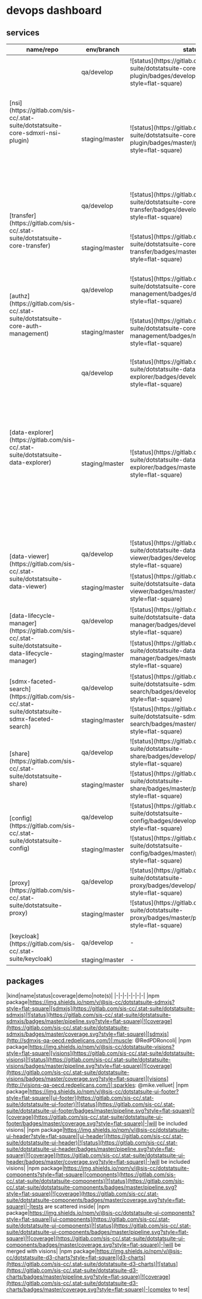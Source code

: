 # devops dashboard

## services

<table>
<thead>
<tr><th>name/repo</th><th>env/branch</th><th>status</th><th>coverage</th><th>subdomain(s)</th><th>endpoint(s)</th><th>note(s)</th></tr>
</thead>
<body>
<tr>
<td rowspan="6">[nsi](https://gitlab.com/sis-cc/.stat-suite/dotstatsuite-core-sdmxri-nsi-plugin)</td>
<td rowspan="2">qa/develop</td>
<td rowspan="2">![status](https://gitlab.com/sis-cc/.stat-suite/dotstatsuite-core-sdmxri-nsi-plugin/badges/develop/pipeline.svg?style=flat-square)</td>
<td rowspan="2">![coverage](https://gitlab.com/sis-cc/.stat-suite/dotstatsuite-core-sdmxri-nsi-plugin/badges/develop/coverage.svg?style=flat-square)</td>
<td>nsi-stable-qa-oecd</td>
<td>[health](http://nsi-stable-qa-oecd.redpelicans.com/health)</td>
<td>-</td>
<tr>
<td>nsi-reset-qa-oecd</td>
<td>[health](http://nsi-reset-qa-oecd.redpelicans.com/health)</td>
<td>-</td>
</tr>
<tr>
<td rowspan="4">staging/master</td>
<td rowspan="4">![status](https://gitlab.com/sis-cc/.stat-suite/dotstatsuite-core-sdmxri-nsi-plugin/badges/master/pipeline.svg?style=flat-square)</td>
<td rowspan="4">![coverage](https://gitlab.com/sis-cc/.stat-suite/dotstatsuite-core-sdmxri-nsi-plugin/badges/master/coverage.svg?style=flat-square)</td>
<td>nsi-design-oecd</td>
<td>[health](http://nsi-design-oecd.redpelicans.com/health)</td>
<td>not automatically deployed</td>
</tr>
<tr>
<td>nsi-staging-oecd</td>
<td>[health](http://nsi-staging-oecd.redpelicans.com/health)</td>
<td>not automatically deployed</td>
</tr>
<tr>
<td>nsi-stable-siscc</td>
<td>[health](http://nsi-stable-siscc.redpelicans.com/health)</td>
<td>not automatically deployed</td>
</tr>
<tr>
<td>nsi-reset-siscc</td>
<td>[health](http://nsi-reset-siscc.redpelicans.com/health)</td>
<td>not automatically deployed</td>
</tr>
<tr>
<td rowspan="4">[transfer](https://gitlab.com/sis-cc/.stat-suite/dotstatsuite-core-transfer)</td>
<td rowspan="2">qa/develop</td>
<td rowspan="2">![status](https://gitlab.com/sis-cc/.stat-suite/dotstatsuite-core-transfer/badges/develop/pipeline.svg?style=flat-square)</td>
<td rowspan="2">![coverage](https://gitlab.com/sis-cc/.stat-suite/dotstatsuite-core-transfer/badges/develop/coverage.svg?style=flat-square)</td>
<td rowspan="2">transfer-qa-oecd</td>
<td>[health](http://transfer-qa-oecd.redpelicans.com/health)</td>
<td>-</td>
</tr>
<tr>
<td>[swagger](http://transfer-qa-oecd.redpelicans.com/swagger)</td>
<td>-</td>
</tr>
<tr>
<td rowspan="2">staging/master</td>
<td rowspan="2">![status](https://gitlab.com/sis-cc/.stat-suite/dotstatsuite-core-transfer/badges/master/pipeline.svg?style=flat-square)</td>
<td rowspan="2">![coverage](https://gitlab.com/sis-cc/.stat-suite/dotstatsuite-core-transfer/badges/master/coverage.svg?style=flat-square)</td>
<td rowspan="2">transfer-siscc</td>
<td>[health](http://transfer-siscc.redpelicans.com/health)</td>
<td>not automatically deployed</td>
</tr>
<tr>
<td>[swagger](http://transfer-siscc.redpelicans.com/swagger)</td>
<td>not automatically deployed</td>
</tr>
<tr>
<td rowspan="4">[authz](https://gitlab.com/sis-cc/.stat-suite/dotstatsuite-core-auth-management)</td>
<td rowspan="2">qa/develop</td>
<td rowspan="2">![status](https://gitlab.com/sis-cc/.stat-suite/dotstatsuite-core-auth-management/badges/develop/pipeline.svg?style=flat-square)</td>
<td rowspan="2">![coverage](https://gitlab.com/sis-cc/.stat-suite/dotstatsuite-core-auth-management/badges/develop/coverage.svg?style=flat-square)</td>
<td rowspan="2">authz-qa-oecd</td>
<td>[health](http://transfer-qa-oecd.redpelicans.com/health)</td>
<td>-</td>
</tr>
<tr>
<td>[swagger](http://transfer-qa-oecd.redpelicans.com/swagger)</td>
<td>-</td>
</tr>
<tr>
<td rowspan="2">staging/master</td>
<td rowspan="2">![status](https://gitlab.com/sis-cc/.stat-suite/dotstatsuite-core-auth-management/badges/master/pipeline.svg?style=flat-square)</td>
<td rowspan="2">![coverage](https://gitlab.com/sis-cc/.stat-suite/dotstatsuite-core-auth-management/badges/master/coverage.svg?style=flat-square)</td>
<td rowspan="2">authz-siscc</td>
<td>[health](http://transfer-siscc.redpelicans.com/health)</td>
<td>not automatically deployed</td>
</tr>
<tr>
<td>[swagger](http://transfer-siscc.redpelicans.com/swagger)</td>
<td>not automatically deployed</td>
</tr>
<tr>
<td rowspan="7">[data-explorer](https://gitlab.com/sis-cc/.stat-suite/dotstatsuite-data-explorer)</td>
<td>qa/develop</td>
<td>![status](https://gitlab.com/sis-cc/.stat-suite/dotstatsuite-data-explorer/badges/develop/pipeline.svg?style=flat-square)</td>
<td>![coverage](https://gitlab.com/sis-cc/.stat-suite/dotstatsuite-data-explorer/badges/develop/coverage.svg?style=flat-square)</td>
<td>de-qa-oecd</td>
<td>[website](http://de-qa-oecd.redpelicans.com)</td>
<td>-</td>
</tr>
<tr>
<td rowspan="6">staging/master</td>
<td rowspan="6">![status](https://gitlab.com/sis-cc/.stat-suite/dotstatsuite-data-explorer/badges/master/pipeline.svg?style=flat-square)</td>
<td rowspan="6">![coverage](https://gitlab.com/sis-cc/.stat-suite/dotstatsuite-data-explorer/badges/master/coverage.svg?style=flat-square)</td>
<td>de-staging-oecd</td>
<td>[website](http://de-staging-oecd.redpelicans.com)</td>
<td>-</td>
</tr>
<tr>
<td>de-staging-siscc</td>
<td>[website](http://de-staging-siscc.redpelicans.com)</td>
<td>-</td>
</tr>
<tr>
<td>de-staging-abs</td>
<td>[website](http://de-staging-abs.redpelicans.com)</td>
<td>only de</td>
</tr>
<tr>
<td>de-staging-astat</td>
<td>[website](http://de-staging-astat.redpelicans.com)</td>
<td>only de (on OECDCS1 of SIS-CC-stable)</td>
</tr>
<tr>
<td>de-staging-statec</td>
<td>[website](http://de-staging-statec.redpelicans.com)</td>
<td>only de (on OECDCS1 of SIS-CC-stable)</td>
</tr>
<tr>
<td>de-staging-statsnz</td>
<td>[website](http://de-staging-statsnz.redpelicans.com)</td>
<td>only de (on OECDCS1 of SIS-CC-stable)</td>
</tr>
<tr>
<td rowspan="3">[data-viewer](https://gitlab.com/sis-cc/.stat-suite/dotstatsuite-data-viewer)</td>
<td>qa/develop</td>
<td>![status](https://gitlab.com/sis-cc/.stat-suite/dotstatsuite-data-viewer/badges/develop/pipeline.svg?style=flat-square)</td>
<td>![coverage](https://gitlab.com/sis-cc/.stat-suite/dotstatsuite-data-viewer/badges/develop/coverage.svg?style=flat-square)</td>
<td>dv-qa-oecd</td>
<td>[website](http://dv-qa-oecd.redpelicans.com)</td>
<td>-</td>
</tr>
<tr>
<td rowspan="2">staging/master</td>
<td rowspan="2">![status](https://gitlab.com/sis-cc/.stat-suite/dotstatsuite-data-viewer/badges/master/pipeline.svg?style=flat-square)</td>
<td rowspan="2">![coverage](https://gitlab.com/sis-cc/.stat-suite/dotstatsuite-data-viewer/badges/master/coverage.svg?style=flat-square)</td>
<td>dv-staging-oecd</td>
<td>[website](http://dv-staging-oecd.redpelicans.com)</td>
<td>-</td>
</tr>
<tr>
<td>dv-staging-siscc</td>
<td>[website](http://dv-staging-siscc.redpelicans.com)</td>
<td>-</td>
</tr>
<tr>
<td rowspan="3">[data-lifecycle-manager](https://gitlab.com/sis-cc/.stat-suite/dotstatsuite-data-lifecycle-manager)</td>
<td>qa/develop</td>
<td>![status](https://gitlab.com/sis-cc/.stat-suite/dotstatsuite-data-lifecycle-manager/badges/develop/pipeline.svg?style=flat-square)</td>
<td>![coverage](https://gitlab.com/sis-cc/.stat-suite/dotstatsuite-data-lifecycle-manager/badges/develop/coverage.svg?style=flat-square)</td>
<td>dlm-qa-oecd</td>
<td>[website](http://dlm-qa-oecd.redpelicans.com)</td>
<td>-</td>
</tr>
<tr>
<td rowspan="2">staging/master</td>
<td rowspan="2">![status](https://gitlab.com/sis-cc/.stat-suite/dotstatsuite-data-lifecycle-manager/badges/master/pipeline.svg?style=flat-square)</td>
<td rowspan="2">![coverage](https://gitlab.com/sis-cc/.stat-suite/dotstatsuite-data-lifecycle-manager/badges/master/coverage.svg?style=flat-square)</td>
<td>dlm-staging-oecd</td>
<td>[website](http://dlm-staging-oecd.redpelicans.com)</td>
<td>-</td>
</tr>
<tr>
<td>dlm-staging-siscc</td>
<td>[website](http://dlm-staging-siscc.redpelicans.com)</td>
<td>-</td>
</tr>
<tr>
<td rowspan="2">[sdmx-faceted-search](https://gitlab.com/sis-cc/.stat-suite/dotstatsuite-sdmx-faceted-search)</td>
<td>qa/develop</td>
<td>![status](https://gitlab.com/sis-cc/.stat-suite/dotstatsuite-sdmx-faceted-search/badges/develop/pipeline.svg?style=flat-square)</td>
<td>![coverage](https://gitlab.com/sis-cc/.stat-suite/dotstatsuite-sdmx-faceted-search/badges/develop/coverage.svg?style=flat-square)</td>
<td>sfs-qa-oecd</td>
<td>[health](http://sfs-qa-oecd.redpelicans.com/healthcheck)</td>
<td>-</td>
</tr>
<tr>
<td>staging/master</td>
<td>![status](https://gitlab.com/sis-cc/.stat-suite/dotstatsuite-sdmx-faceted-search/badges/master/pipeline.svg?style=flat-square)</td>
<td>![coverage](https://gitlab.com/sis-cc/.stat-suite/dotstatsuite-sdmx-faceted-search/badges/master/coverage.svg?style=flat-square)</td>
<td>sfs-staging-oecd</td>
<td>[health](http://sfs-staging-oecd.redpelicans.com/healthcheck)</td>
<td>-</td>
</tr>
<tr>
<td rowspan="2">[share](https://gitlab.com/sis-cc/.stat-suite/dotstatsuite-share)</td>
<td>qa/develop</td>
<td>![status](https://gitlab.com/sis-cc/.stat-suite/dotstatsuite-share/badges/develop/pipeline.svg?style=flat-square)</td>
<td>![coverage](https://gitlab.com/sis-cc/.stat-suite/dotstatsuite-share/badges/develop/coverage.svg?style=flat-square)</td>
<td>share-qa-oecd</td>
<td>[health](http://share-qa-oecd.redpelicans.com/healthcheck)</td>
<td>-</td>
</tr>
<tr>
<td>staging/master</td>
<td>![status](https://gitlab.com/sis-cc/.stat-suite/dotstatsuite-share/badges/master/pipeline.svg?style=flat-square)</td>
<td>![coverage](https://gitlab.com/sis-cc/.stat-suite/dotstatsuite-share/badges/master/coverage.svg?style=flat-square)</td>
<td>share-staging-oecd</td>
<td>[health](http://share-staging-oecd.redpelicans.com/healthcheck)</td>
<td>-</td>
</tr>
<tr>
<td rowspan="2">[config](https://gitlab.com/sis-cc/.stat-suite/dotstatsuite-config)</td>
<td>qa/develop</td>
<td>![status](https://gitlab.com/sis-cc/.stat-suite/dotstatsuite-config/badges/develop/pipeline.svg?style=flat-square)</td>
<td>![coverage](https://gitlab.com/sis-cc/.stat-suite/dotstatsuite-config/badges/develop/coverage.svg?style=flat-square)</td>
<td>-</td>
<td>-</td>
<td>internal service</td>
</tr>
<tr>
<td>staging/master</td>
<td>![status](https://gitlab.com/sis-cc/.stat-suite/dotstatsuite-config/badges/master/pipeline.svg?style=flat-square)</td>
<td>![coverage](https://gitlab.com/sis-cc/.stat-suite/dotstatsuite-config/badges/master/coverage.svg?style=flat-square)</td>
<td>-</td>
<td>-</td>
<td>internal service</td>
</tr>
<tr>
<td rowspan="2">[proxy](https://gitlab.com/sis-cc/.stat-suite/dotstatsuite-proxy)</td>
<td>qa/develop</td>
<td>![status](https://gitlab.com/sis-cc/.stat-suite/dotstatsuite-proxy/badges/develop/pipeline.svg?style=flat-square)</td>
<td>![coverage](https://gitlab.com/sis-cc/.stat-suite/dotstatsuite-proxy/badges/develop/coverage.svg?style=flat-square)</td>
<td>-</td>
<td>-</td>
<td>internal service</td>
</tr>
<tr>
<td>staging/master</td>
<td>![status](https://gitlab.com/sis-cc/.stat-suite/dotstatsuite-proxy/badges/master/pipeline.svg?style=flat-square)</td>
<td>![coverage](https://gitlab.com/sis-cc/.stat-suite/dotstatsuite-proxy/badges/master/coverage.svg?style=flat-square)</td>
<td>-</td>
<td>-</td>
<td>internal service</td>
</tr>

<tr>
<td rowspan="2">[keycloak](https://gitlab.com/sis-cc/.stat-suite/keycloak)</td>
<td>qa/develop</td>
<td>-</td>
<td>-</td>
<td>keycloak-oecd</td>
<td>[admin UI](http://keycloak-oecd.redpelicans.com)</td>
<td>shared between qa and staging</td>
</tr>
<tr>
<td>staging/master</td>
<td>-</td>
<td>-</td>
<td>-</td>
<td>-</td>
<td>not used</td>
</tr>
</body>
</table>

## packages

|kind|name|status|coverage|demo|note(s)|
|-|-|-|-|-|-|-|
|npm package|https://img.shields.io/npm/v/@sis-cc/dotstatsuite-sdmxjs?style=flat-square|[sdmxjs](https://gitlab.com/sis-cc/.stat-suite/dotstatsuite-sdmxjs)|![status](https://gitlab.com/sis-cc/.stat-suite/dotstatsuite-sdmxjs/badges/master/pipeline.svg?style=flat-square)|![coverage](https://gitlab.com/sis-cc/.stat-suite/dotstatsuite-sdmxjs/badges/master/coverage.svg?style=flat-square)|[sdmxjs](http://sdmxjs-qa-oecd.redpelicans.com/)|:muscle: @RedPDRoncoli|
|npm package|https://img.shields.io/npm/v/@sis-cc/dotstatsuite-visions?style=flat-square|[visions](https://gitlab.com/sis-cc/.stat-suite/dotstatsuite-visions)|![status](https://gitlab.com/sis-cc/.stat-suite/dotstatsuite-visions/badges/master/pipeline.svg?style=flat-square)|![coverage](https://gitlab.com/sis-cc/.stat-suite/dotstatsuite-visions/badges/master/coverage.svg?style=flat-square)|[visions](http://visions-qa-oecd.redpelicans.com/)|:sparkles: @mike.velluet|
|npm package|https://img.shields.io/npm/v/@sis-cc/dotstatsuite-ui-footer?style=flat-square|[ui-footer](https://gitlab.com/sis-cc/.stat-suite/dotstatsuite-ui-footer)|![status](https://gitlab.com/sis-cc/.stat-suite/dotstatsuite-ui-footer/badges/master/pipeline.svg?style=flat-square)|![coverage](https://gitlab.com/sis-cc/.stat-suite/dotstatsuite-ui-footer/badges/master/coverage.svg?style=flat-square)|-|will be included visions|
|npm package|https://img.shields.io/npm/v/@sis-cc/dotstatsuite-ui-header?style=flat-square|[ui-header](https://gitlab.com/sis-cc/.stat-suite/dotstatsuite-ui-header)|![status](https://gitlab.com/sis-cc/.stat-suite/dotstatsuite-ui-header/badges/master/pipeline.svg?style=flat-square)|![coverage](https://gitlab.com/sis-cc/.stat-suite/dotstatsuite-ui-header/badges/master/coverage.svg?style=flat-square)|-|will be included visions|
|npm package|https://img.shields.io/npm/v/@sis-cc/dotstatsuite-components?style=flat-square|[components](https://gitlab.com/sis-cc/.stat-suite/dotstatsuite-components)|![status](https://gitlab.com/sis-cc/.stat-suite/dotstatsuite-components/badges/master/pipeline.svg?style=flat-square)|![coverage](https://gitlab.com/sis-cc/.stat-suite/dotstatsuite-components/badges/master/coverage.svg?style=flat-square)|-|tests are scattered inside|
|npm package|https://img.shields.io/npm/v/@sis-cc/dotstatsuite-ui-components?style=flat-square|[ui-components](https://gitlab.com/sis-cc/.stat-suite/dotstatsuite-ui-components)|![status](https://gitlab.com/sis-cc/.stat-suite/dotstatsuite-ui-components/badges/master/pipeline.svg?style=flat-square)|![coverage](https://gitlab.com/sis-cc/.stat-suite/dotstatsuite-ui-components/badges/master/coverage.svg?style=flat-square)|-|will be merged with visions|
|npm package|https://img.shields.io/npm/v/@sis-cc/dotstatsuite-d3-charts?style=flat-square|[d3-charts](https://gitlab.com/sis-cc/.stat-suite/dotstatsuite-d3-charts)|![status](https://gitlab.com/sis-cc/.stat-suite/dotstatsuite-d3-charts/badges/master/pipeline.svg?style=flat-square)|![coverage](https://gitlab.com/sis-cc/.stat-suite/dotstatsuite-d3-charts/badges/master/coverage.svg?style=flat-square)|-|complex to test|

